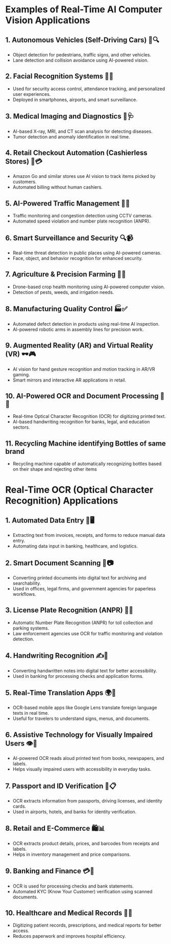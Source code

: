 # **Examples of Real-Time AI Computer Vision Applications**  

## **1. Autonomous Vehicles (Self-Driving Cars) 🚗🔍**  
- Object detection for pedestrians, traffic signs, and other vehicles.  
- Lane detection and collision avoidance using AI-powered vision.  

## **2. Facial Recognition Systems 🏢🔑**  
- Used for security access control, attendance tracking, and personalized user experiences.  
- Deployed in smartphones, airports, and smart surveillance.  

## **3. Medical Imaging and Diagnostics 🏥🩺**  
- AI-based X-ray, MRI, and CT scan analysis for detecting diseases.  
- Tumor detection and anomaly identification in real time.  

## **4. Retail Checkout Automation (Cashierless Stores) 🛒💳**  
- Amazon Go and similar stores use AI vision to track items picked by customers.  
- Automated billing without human cashiers.  

## **5. AI-Powered Traffic Management 🚦📸**  
- Traffic monitoring and congestion detection using CCTV cameras.  
- Automated speed violation and number plate recognition (ANPR).  

## **6. Smart Surveillance and Security 🔍📹**  
- Real-time threat detection in public places using AI-powered cameras.  
- Face, object, and behavior recognition for enhanced security.  

## **7. Agriculture & Precision Farming 🌾🚜**  
- Drone-based crop health monitoring using AI-powered computer vision.  
- Detection of pests, weeds, and irrigation needs.  

## **8. Manufacturing Quality Control 🏭✅**  
- Automated defect detection in products using real-time AI inspection.  
- AI-powered robotic arms in assembly lines for precision work.  

## **9. Augmented Reality (AR) and Virtual Reality (VR) 🕶️🎮**  
- AI vision for hand gesture recognition and motion tracking in AR/VR gaming.  
- Smart mirrors and interactive AR applications in retail.  

## **10. AI-Powered OCR and Document Processing 📄🤖**  
- Real-time Optical Character Recognition (OCR) for digitizing printed text.  
- AI-based handwriting recognition for banks, legal, and education sectors.  

## 11. Recycling Machine identifying Bottles of same brand
- Recycling machine capable of automatically recognizing bottles based on their shape and rejecting other items

# **Real-Time OCR (Optical Character Recognition) Applications**  

## **1. Automated Data Entry 📄🖥️**  
- Extracting text from invoices, receipts, and forms to reduce manual data entry.  
- Automating data input in banking, healthcare, and logistics.  

## **2. Smart Document Scanning 📑📷**  
- Converting printed documents into digital text for archiving and searchability.  
- Used in offices, legal firms, and government agencies for paperless workflows.  

## **3. License Plate Recognition (ANPR) 🚗📸**  
- Automatic Number Plate Recognition (ANPR) for toll collection and parking systems.  
- Law enforcement agencies use OCR for traffic monitoring and violation detection.  

## **4. Handwriting Recognition ✍️📝**  
- Converting handwritten notes into digital text for better accessibility.  
- Used in banking for processing checks and application forms.  

## **5. Real-Time Translation Apps 🌍📱**  
- OCR-based mobile apps like Google Lens translate foreign language texts in real time.  
- Useful for travelers to understand signs, menus, and documents.  

## **6. Assistive Technology for Visually Impaired Users 👁️📖**  
- AI-powered OCR reads aloud printed text from books, newspapers, and labels.  
- Helps visually impaired users with accessibility in everyday tasks.  

## **7. Passport and ID Verification 🛂📋**  
- OCR extracts information from passports, driving licenses, and identity cards.  
- Used in airports, hotels, and banks for identity verification.  

## **8. Retail and E-Commerce 🛍️📊**  
- OCR extracts product details, prices, and barcodes from receipts and labels.  
- Helps in inventory management and price comparisons.  

## **9. Banking and Finance 💳🏦**  
- OCR is used for processing checks and bank statements.  
- Automated KYC (Know Your Customer) verification using scanned documents.  

## **10. Healthcare and Medical Records 🏥📜**  
- Digitizing patient records, prescriptions, and medical reports for better access.  
- Reduces paperwork and improves hospital efficiency.  



